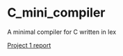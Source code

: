 # C_mini_compiler
A minimal compiler for C written in lex

[Project 1 report](https://docs.google.com/document/d/10p001FX5AFGOzgrSxh8VPBx457QEyt9U9bYLRH8KY7g/edit?usp=sharing)
